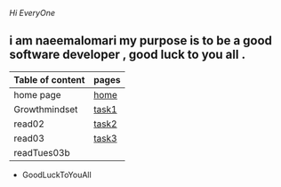 *Hi EveryOne* 
## i am naeemalomari my purpose is to be a good software developer , good luck to you all . 
| Table of content      | pages |
| ----------- | ----------- |
| home page      | [home](https://naeemalomari.github.io/notes/)       |
| Growthmindset | [task1](https://naeemalomari.github.io/notes/growthmindset)       |
|read02|[task2](https://naeemalomari.github.io/notes/read02)|
|read03|[task3](https://naeemalomari.github.io/notes/read03)|
|readTues03b|
* GoodLuckToYouAll
